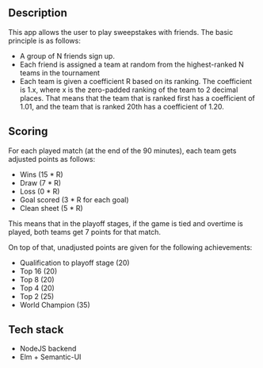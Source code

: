 Description
-----------

This app allows the user to play sweepstakes with friends. The basic principle is as follows:
- A group of N friends sign up.
- Each friend is assigned a team at random from the highest-ranked N teams in the tournament
- Each team is given a coefficient R based on its ranking. The coefficient is 1.x, where x is the zero-padded ranking of the team to 2 decimal places. That means that the team that is ranked first has a coefficient of 1.01, and the team that is ranked 20th has a coefficient of 1.20.

Scoring
-------
For each played match (at the end of the 90 minutes), each team gets adjusted points as follows:
- Wins (15 * R)
- Draw (7 * R)
- Loss (0 * R)
- Goal scored (3 * R for each goal)
- Clean sheet (5 * R)

This means that in the playoff stages, if the game is tied and overtime is played, both teams get 7 points for that match.

On top of that, unadjusted points are given for the following achievements:
- Qualification to playoff stage (20)
- Top 16 (20)
- Top 8 (20)
- Top 4 (20)
- Top 2 (25)
- World Champion (35)

Tech stack
----------
- NodeJS backend
- Elm + Semantic-UI